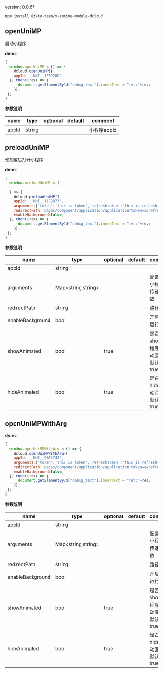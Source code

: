 
version: 0.0.67
``` bash
npm install @zkty-team/x-engine-module-dcloud
```



## openUniMP

 启动小程序

**demo**
``` js
{
  window.openUniMP = () => {
    dcloud.openUniMP({
    appId:'__UNI__1EB976D'
  }).then((res) => {
      document.getElementById("debug_text").innerText = "ret:"+res;
    });
 };
}
``` 

	
**参数说明**

| name                        | type      | optional | default   | comment  |
| --------------------------- | --------- | -------- | --------- |--------- |
| appId | string |  |  | 小程序appId |


## preloadUniMP

 预加载后打开小程序

**demo**
``` js
{
  window.preloadUniMP = (
    
  ) => {
    dcloud.preloadUniMP({
    appId:'__UNI__11E9B73',
    arguments:{'token':'this is token','refreshtoken':'this is refreshtoken'},
    redirectPath:'pages/component/application/application?token=a&refreshtoken=b',
    enableBackground:false,
  }).then((res) => {
      document.getElementById("debug_text").innerText = "ret:"+res;
    });
 };
}
``` 

	
**参数说明**

| name                        | type      | optional | default   | comment  |
| --------------------------- | --------- | -------- | --------- |--------- |
| appId | string |  |  |  |
| arguments | Map\<string,string\> |  |  | 配置启动小程序时传递的参数 |
| redirectPath | string |  |  |  路径 |
| enableBackground | bool |  |  |  开启后台运行 |
| showAnimated | bool | true |  | 是否开启 show 小程序时的动画效果 默认：true |
| hideAnimated | bool | true |  | 是否开启 hide 时的动画效果 默认：true |


## openUniMPWithArg



**demo**
``` js
{
  window.openUniMPWithArg = () => {
    dcloud.openUniMPWithArg({
    appId:'__UNI__9B75743',
    arguments:{'token':'this is token','refreshtoken':'this is refreshtoken'},
    redirectPath:'pages/component/application/application?token=a&refreshtoken=b',
    enableBackground:false,
  }).then((res) => {
      document.getElementById("debug_text").innerText = "ret:"+res;
    });
 };
}
``` 

	
**参数说明**

| name                        | type      | optional | default   | comment  |
| --------------------------- | --------- | -------- | --------- |--------- |
| appId | string |  |  |  |
| arguments | Map\<string,string\> |  |  | 配置启动小程序时传递的参数 |
| redirectPath | string |  |  |  路径 |
| enableBackground | bool |  |  |  开启后台运行 |
| showAnimated | bool | true |  | 是否开启 show 小程序时的动画效果 默认：true |
| hideAnimated | bool | true |  | 是否开启 hide 时的动画效果 默认：true |

    